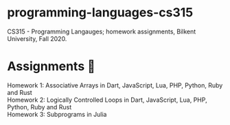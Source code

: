 # programming-languages-cs315
CS315 - Programming Langauges; homework assignments, Bilkent University, Fall 2020.

# Assignments 📒

Homework 1: Associative Arrays in Dart, JavaScript, Lua, PHP, Python, Ruby and Rust <br/>
Homework 2: Logically Controlled Loops in Dart, JavaScript, Lua, PHP, Python, Ruby and Rust <br/>
Homework 3: Subprograms in Julia <br/>
